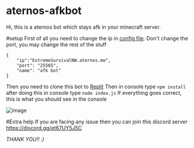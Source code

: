 # aternos-afkbot
Hi, this is a aternos bot which stays afk in your minecraft server.

#setup
First of all you need to change the ip in [config file](https://github.com/krushna06/afk-bot-for-aternos/blob/main/config.json).
Don't change the port, you may change the rest of the stuff
```
{
	"ip":"ExtremeSurvivalNW.aternos.me",
	"port": "25565",
	"name": "afk bot"
}

```
Then you need to clone this bot to [Replit](https://replit.com/~)
Then in console type ```npm install``` after doing this in console type ```node index.js```
If everything goes correct, this is what you should see in the console


![image](https://user-images.githubusercontent.com/69315835/128631156-f5e257dd-4748-477c-87f1-d627c853590f.png)


#Extra help
If you are facing any issue then you can join this discord server
https://discord.gg/et67UY5J5C

*THANK YOU!! :)*
